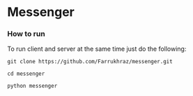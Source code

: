 # Messenger

### How to run

To run client and server at the same time just do the following:  

`git clone https://github.com/Farrukhraz/messenger.git`  

`cd messenger`  

`python messenger` 
